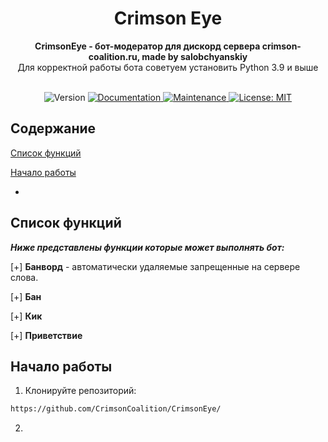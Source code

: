 <div align="center">
 <h1 align="center"> Crimson Eye </h1>
 <strong>CrimsonEye - бот-модератор для дискорд сервера crimson-coalition.ru, made by salobchyanskiy</strong><br />Для корректной работы бота советуем установить Python 3.9 и выше<br /><br/>

 
<p>
  <img alt="Version" src="https://img.shields.io/badge/version-0.1-blue.svg?cacheSeconds=2592000" />
  <a href="https://github.com/kefranabg/readme-md-generator#readme" target="_blank">
    <img alt="Documentation" src="https://img.shields.io/badge/documentation-yes-brightgreen.svg" />
  </a>
  <a href="https://github.com/kefranabg/readme-md-generator/graphs/commit-activity" target="_blank">
    <img alt="Maintenance" src="https://img.shields.io/badge/Maintained%3F-yes-green.svg" />
  </a>
  <a href="https://github.com/kefranabg/readme-md-generator/blob/master/LICENSE" target="_blank">
    <img alt="License: MIT" src="https://img.shields.io/github/license/CrimsonCoalition/CrimsonEye" />
  </a>
</p>
 </div>

## Содержание
[Список функций](https://github.com/CrimsonCoalition/CrimsonEye?tab=readme-ov-file#%D1%81%D0%BF%D0%B8%D1%81%D0%BE%D0%BA-%D1%84%D1%83%D0%BD%D0%BA%D1%86%D0%B8%D0%B9)

[Начало работы]()
- []()

## Список функций
***Ниже представлены функции которые может выполнять бот:***

[+] **Банворд** - автоматически удаляемые запрещенные на сервере слова.

[+] **Бан**

[+] **Кик**

[+] **Приветствие**

## Начало работы

1. Клонируйте репозиторий:

   
```bash
https://github.com/CrimsonCoalition/CrimsonEye/
```
2. 
